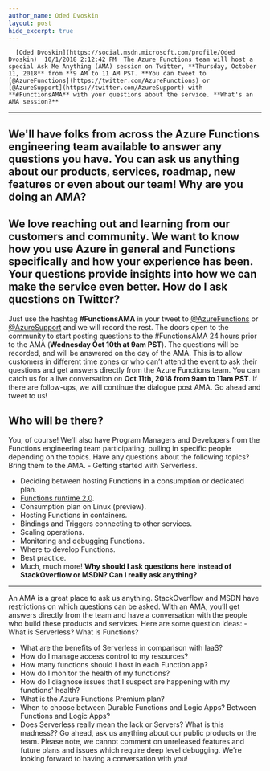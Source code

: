 ```yaml
---
author_name: Oded Dvoskin
layout: post
hide_excerpt: true
---
```

      [Oded Dvoskin](https://social.msdn.microsoft.com/profile/Oded Dvoskin)  10/1/2018 2:12:42 PM  The Azure Functions team will host a special Ask Me Anything (AMA) session on Twitter, **Thursday, October 11, 2018** from **9 AM to 11 AM PST. **You can tweet to [@AzureFunctions](https://twitter.com/AzureFunctions) or [@AzureSupport](https://twitter.com/AzureSupport) with **#FunctionsAMA** with your questions about the service. **What's an AMA session?**
--------------------------

 We'll have folks from across the Azure Functions engineering team available to answer any questions you have. You can ask us anything about our products, services, roadmap, new features or even about our team! **Why are you doing an AMA?**
-----------------------------

 We love reaching out and learning from our customers and community. We want to know how you use Azure in general and Functions specifically and how your experience has been. Your questions provide insights into how we can make the service even better. **How do I ask questions on Twitter?**
--------------------------------------

 Just use the hashtag **#FunctionsAMA** in your tweet to [@AzureFunctions](https://twitter.com/AzureFunctions) or [@AzureSupport](https://twitter.com/AzureSupport) and we will record the rest. The doors open to the community to start posting questions to the #FunctionsAMA 24 hours prior to the AMA (**Wednesday Oct 10th at 9am PST**). The questions will be recorded, and will be answered on the day of the AMA. This is to allow customers in different time zones or who can’t attend the event to ask their questions and get answers directly from the Azure Functions team. You can catch us for a live conversation on **Oct 11th, 2018 from 9am to 11am PST**. If there are follow-ups, we will continue the dialogue post AMA. Go ahead and tweet to us!

 **Who will be there?**
----------------------

 You, of course! We'll also have Program Managers and Developers from the Functions engineering team participating, pulling in specific people depending on the topics. Have any questions about the following topics? Bring them to the AMA.  - Getting started with Serverless.
 - Deciding between hosting Functions in a consumption or dedicated plan.
 - [Functions runtime 2.0](https://azure.microsoft.com/en-us/blog/introducing-azure-functions-2-0/).
 - Consumption plan on Linux (preview).
 - Hosting Functions in containers.
 - Bindings and Triggers connecting to other services.
 - Scaling operations.
 - Monitoring and debugging Functions.
 - Where to develop Functions.
 - Best practice.
 - Much, much more!
  **Why should I ask questions here instead of StackOverflow or MSDN? Can I really ask anything?**
------------------------------------------------------------------------------------------------

 An AMA is a great place to ask us anything. StackOverflow and MSDN have restrictions on which questions can be asked. With an AMA, you’ll get answers directly from the team and have a conversation with the people who build these products and services. Here are some question ideas:  - What is Serverless? What is Functions?
 - What are the benefits of Serverless in comparison with IaaS?
 - How do I manage access control to my resources?
 - How many functions should I host in each Function app?
 - How do I monitor the health of my functions?
 - How do I diagnose issues that I suspect are happening with my functions' health?
 - What is the Azure Functions Premium plan?
 - When to choose between Durable Functions and Logic Apps? Between Functions and Logic Apps?
 - Does Serverless really mean the lack or Servers? What is this madness??
  Go ahead, ask us anything about our public products or the team. Please note, we cannot comment on unreleased features and future plans and issues which require deep level debugging. We're looking forward to having a conversation with you!     